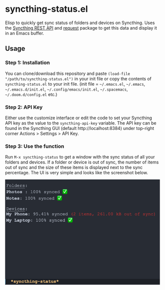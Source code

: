 # syncthing-status.el
Elisp to quickly get sync status of folders and devices on Syncthing. Uses the [Syncthing REST API](https://docs.syncthing.net/dev/rest.html) and [request](https://github.com/tkf/emacs-request/tree/master) package to get this data and display it in an Emacs buffer.

## Usage
### Step 1: Installation
You can clone/download this repository and paste `(load-file "/path/to/syncthing-status.el")` in your init file or copy the contents of `syncthing-status.el` to your init file.
(init file = `~/.emacs.el`, `~/.emacs`, `~/.emacs.d/init.el`, `~/.config/emacs/init.el`, `~/.spacemacs`, `~/.doom.d/config.el` etc.)

### Step 2: API Key
Either use the customize interface or edit the code to set your Syncthing API key as the value to the `syncthing-api-key` variable. The API key can be found in the Syncthing GUI (default http://localhost:8384) under top-right corner Actions > Settings > API Key.

### Step 3: Use the function
Run `M-x syncthing-status` to get a window with the sync status of all your folders and devices. If a folder or device is out of sync, the number of items out of sync and the size of these items is displayed next to the sync percentage. The UI is very simple and looks like the screenshot below.

![Screenshot of *syncthing-status* buffer](syncthing-status-screenshot.png)
